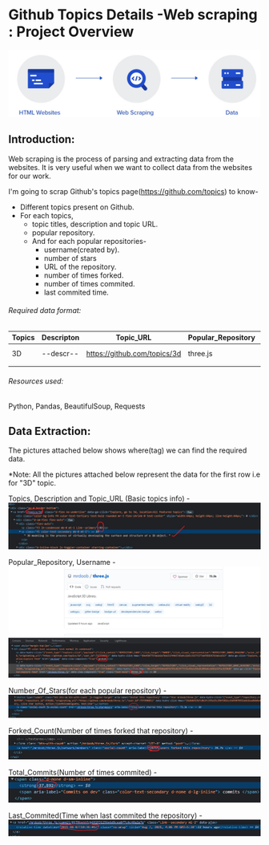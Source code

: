# Github Topics Details -Web scraping : Project Overview

![](https://github.com/Abhishek-2505/Github-Topics-Details-Web-scraping/blob/main/images/web%20scraping%20pic.jpg)

## Introduction:

Web scraping is the process of parsing and extracting data from the websites. It is very useful when we want to collect data from the websites for our work. 

I'm going to scrap Github's topics page(https://github.com/topics) to know-
* Different topics present on Github.
* For each topics,
    * topic titles, description and topic URL.
    * popular repository.
    * And for each popular repositories-
        * username(created by).
        * number of stars
        * URL of the repository.
        * number of times forked.
        * number of times commited.
        * last commited time.

<h6>Required data format:</h6>

|Topics|Descripton|Topic_URL|Popular_Repository|Username|Repository_URL|Number_Of_Stars|Forked_Count|Total_commits|Last_Commited|
|--|--|--|--|--|--|--|--|--|--|
|3D|--descr--|https://github.com/topics/3d| three.js|mrdoob |https://github.com/mrdoob/three.js |73300| 28708|37892|2021-08-07T10:36:49Z|
|||||||||||

<h6>Resources used:</h6> Python, Pandas, BeautifulSoup, Requests

## Data Extraction:

The pictures attached below shows where(tag) we can find the required data.

*Note: All the pictures attached below represent the data for the first row i.e for "3D" topic.

Topics, Description and Topic_URL (Basic topics info) -
![](https://github.com/Abhishek-2505/Github-Topics-Details-Web-scraping/blob/main/images/Topic_info.jpg)

Popular_Repository, Username -
![](https://github.com/Abhishek-2505/Github-Topics-Details-Web-scraping/blob/main/images/repo_info.jpg)

Number_Of_Stars(for each popular repository) -
![](https://github.com/Abhishek-2505/Github-Topics-Details-Web-scraping/blob/main/images/Stars.jpg)

Forked_Count(Number of times forked that repository) -
![](https://github.com/Abhishek-2505/Github-Topics-Details-Web-scraping/blob/main/images/Forks.jpg)

Total_Commits(Number of times commited) - 
![](https://github.com/Abhishek-2505/Github-Topics-Details-Web-scraping/blob/main/images/Commits.jpg)

Last_Commited(Time when last commited the repository) -
![](https://github.com/Abhishek-2505/Github-Topics-Details-Web-scraping/blob/main/images/Last_updated.jpg)
